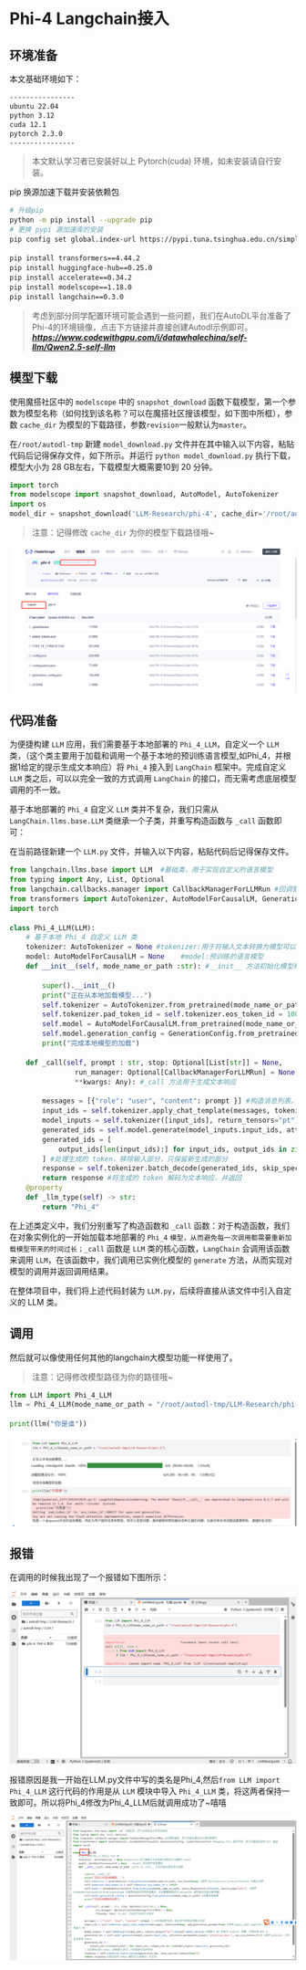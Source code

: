 # Phi-4 Langchain接入

## 环境准备

本文基础环境如下：

```
----------------
ubuntu 22.04
python 3.12
cuda 12.1
pytorch 2.3.0
----------------
```

> 本文默认学习者已安装好以上 Pytorch(cuda) 环境，如未安装请自行安装。

pip 换源加速下载并安装依赖包

```bash
# 升级pip
python -m pip install --upgrade pip
# 更换 pypi 源加速库的安装
pip config set global.index-url https://pypi.tuna.tsinghua.edu.cn/simple

pip install transformers==4.44.2
pip install huggingface-hub==0.25.0
pip install accelerate==0.34.2
pip install modelscope==1.18.0
pip install langchain==0.3.0
```

>考虑到部分同学配置环境可能会遇到一些问题，我们在AutoDL平台准备了Phi-4的环境镜像，点击下方链接并直接创建Autodl示例即可。 ***https://www.codewithgpu.com/i/datawhalechina/self-llm/Qwen2.5-self-llm***

## 模型下载

使用魔搭社区中的 `modelscope` 中的 `snapshot_download` 函数下载模型，第一个参数为模型名称（如何找到该名称？可以在魔搭社区搜该模型，如下图中所框），参数 `cache_dir` 为模型的下载路径，参数`revision`一般默认为`master`。

在`/root/autodl-tmp` 新建 `model_download.py` 文件并在其中输入以下内容，粘贴代码后记得保存文件，如下所示。并运行 `python model_download.py` 执行下载，模型大小为 28 GB左右，下载模型大概需要10到 20 分钟。

```python
import torch
from modelscope import snapshot_download, AutoModel, AutoTokenizer
import os
model_dir = snapshot_download('LLM-Research/phi-4', cache_dir='/root/autodl-tmp', revision='master')
```

> 注意：记得修改 `cache_dir` 为你的模型下载路径哦~

![phi-4-图1](images/image02-1.png)

## 代码准备

为便捷构建 `LLM` 应用，我们需要基于本地部署的 `Phi_4_LLM`，自定义一个 `LLM` 类，（这个类主要用于加载和调用一个基于本地的预训练语言模型,如Phi_4，并根据1给定的提示生成文本响应）将 `Phi_4` 接入到 `LangChain` 框架中。完成自定义 `LLM` 类之后，可以以完全一致的方式调用 `LangChain` 的接口，而无需考虑底层模型调用的不一致。

基于本地部署的 `Phi_4` 自定义 `LLM` 类并不复杂，我们只需从 `LangChain.llms.base.LLM` 类继承一个子类，并重写构造函数与 `_call` 函数即可：

在当前路径新建一个 `LLM.py` 文件，并输入以下内容，粘贴代码后记得保存文件。

```python
from langchain.llms.base import LLM  #基础类，用于实现自定义的语言模型
from typing import Any, List, Optional
from langchain.callbacks.manager import CallbackManagerForLLMRun #回调管理器，用于处理在模型运行期间的事件
from transformers import AutoTokenizer, AutoModelForCausalLM, GenerationConfig, LlamaTokenizerFast #Hugging Face 提供的库，用于加载预训练的 NLP 模型
import torch

class Phi_4_LLM(LLM):
    # 基于本地 Phi_4 自定义 LLM 类
    tokenizer: AutoTokenizer = None #tokenizer:用于将输入文本转换为模型可以理解的 token
    model: AutoModelForCausalLM = None    #model:预训练的语言模型    
    def __init__(self, mode_name_or_path :str): #__init__ 方法初始化模型和分词器

        super().__init__()
        print("正在从本地加载模型...")
        self.tokenizer = AutoTokenizer.from_pretrained(mode_name_or_path, use_fast=False) #使用 AutoTokenizer.from_pretrained 加载分词器
        self.tokenizer.pad_token_id = self.tokenizer.eos_token_id = 100265
        self.model = AutoModelForCausalLM.from_pretrained(mode_name_or_path, torch_dtype=torch.bfloat16, device_map="auto")  #使用 AutoModelForCausalLM.from_pretrained 加载预训练的因果语言模型，并设置数据类型为 bfloat16，使用自动设备分配策略。
        self.model.generation_config = GenerationConfig.from_pretrained(mode_name_or_path) #设置生成配置
        print("完成本地模型的加载")
        
    def _call(self, prompt : str, stop: Optional[List[str]] = None,
                run_manager: Optional[CallbackManagerForLLMRun] = None,
                **kwargs: Any): #_call 方法用于生成文本响应

        messages = [{"role": "user", "content": prompt }] #构造消息列表，包含用户的角色和提示内容
        input_ids = self.tokenizer.apply_chat_template(messages, tokenize=False, add_generation_prompt=True) #使用 apply_chat_template 方法应用聊天模板，并获取输入 ID
        model_inputs = self.tokenizer([input_ids], return_tensors="pt").to(self.model.device) #将输入 ID 转换为 PyTorch 张量，并移动到 GPU 上
        generated_ids = self.model.generate(model_inputs.input_ids, attention_mask=model_inputs['attention_mask'], max_new_tokens=512) #使用 generate 方法生成新的 token
        generated_ids = [
            output_ids[len(input_ids):] for input_ids, output_ids in zip(model_inputs.input_ids, generated_ids)
        ] #处理生成的 token，移除输入部分，只保留新生成的部分
        response = self.tokenizer.batch_decode(generated_ids, skip_special_tokens=True)[0]       
        return response #将生成的 token 解码为文本响应，并返回
    @property
    def _llm_type(self) -> str:
        return "Phi_4"
```

在上述类定义中，我们分别重写了构造函数和 `_call` 函数：对于构造函数，我们在对象实例化的一开始加载本地部署的 `Phi_4` `模型，从而避免每一次调用都需要重新加载模型带来的时间过长；_call` 函数是 `LLM` 类的核心函数，`LangChain` 会调用该函数来调用 `LLM`，在该函数中，我们调用已实例化模型的 `generate` 方法，从而实现对模型的调用并返回调用结果。

在整体项目中，我们将上述代码封装为 `LLM.py`，后续将直接从该文件中引入自定义的 LLM 类。

## 调用

然后就可以像使用任何其他的langchain大模型功能一样使用了。

> 注意：记得修改模型路径为你的路径哦~

```python
from LLM import Phi_4_LLM
llm = Phi_4_LLM(mode_name_or_path = "/root/autodl-tmp/LLM-Research/phi-4")

print(llm("你是谁"))
```

![Phi-4-图2](images/image02-2.png)

## 报错

在调用的时候我出现了一个报错如下图所示：

![Phi-4-图3](images/image02-3.png)

报错原因是我一开始在LLM.py文件中写的类名是Phi_4,然后`from LLM import Phi_4_LLM` 这行代码的作用是从 `LLM` 模块中导入 `Phi_4_LLM` 类，将这两者保持一致即可。所以将Phi_4修改为Phi_4_LLM后就调用成功了~嘻嘻

![Phi-4-图4](images/image02-4.png)
